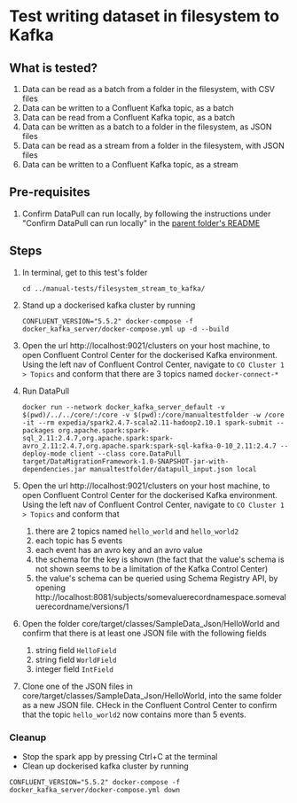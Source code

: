 # Test writing dataset in filesystem to Kafka

## What is tested?
1. Data can be read as a batch from a folder in the filesystem, with CSV files
2. Data can be written to a Confluent Kafka topic, as a batch
3. Data can be read from a Confluent Kafka topic, as a batch
1. Data can be written as a batch to a folder in the filesystem, as JSON files
1. Data can be read as a stream from a folder in the filesystem, with JSON files
2. Data can be written to a Confluent Kafka topic, as a stream

## Pre-requisites

1. Confirm DataPull can run locally, by following the instructions under "Confirm DataPull can run locally" in the [parent folder's README](../README.md)

## Steps

1. In terminal, get to this test's folder
    ```shell
    cd ../manual-tests/filesystem_stream_to_kafka/
    ```
1. Stand up a dockerised kafka cluster by running
    ```shell
    CONFLUENT_VERSION="5.5.2" docker-compose -f docker_kafka_server/docker-compose.yml up -d --build
    ```
1. Open the url http://localhost:9021/clusters on your host machine, to open Confluent Control Center for the dockerised Kafka environment. Using the left nav of Confluent Control Center, navigate to `CO Cluster 1 > Topics` and conform that there are 3 topics named `docker-connect-*`

1. Run DataPull 
    ```shell
    docker run --network docker_kafka_server_default -v $(pwd)/../../core/:/core -v $(pwd):/core/manualtestfolder -w /core -it --rm expedia/spark2.4.7-scala2.11-hadoop2.10.1 spark-submit --packages org.apache.spark:spark-sql_2.11:2.4.7,org.apache.spark:spark-avro_2.11:2.4.7,org.apache.spark:spark-sql-kafka-0-10_2.11:2.4.7 --deploy-mode client --class core.DataPull target/DataMigrationFramework-1.0-SNAPSHOT-jar-with-dependencies.jar manualtestfolder/datapull_input.json local
    ```
1. Open the url http://localhost:9021/clusters on your host machine, to open Confluent Control Center for the dockerised Kafka environment. Using the left nav of Confluent Control Center, navigate to `CO Cluster 1 > Topics` and conform that
   1. there are 2 topics named `hello_world` and `hello_world2`
   1. each topic has 5 events
   1. each event has an avro key and an avro value
   1. the schema for the key is shown (the fact that the value's schema is not shown seems to be a limitation of the Kafka Control Center)
   1. the value's schema can be queried using Schema Registry API, by opening http://localhost:8081/subjects/somevaluerecordnamespace.somevaluerecordname/versions/1   

1. Open the folder core/target/classes/SampleData_Json/HelloWorld and confirm that there is at least one JSON file with the following fields
   1. string field `HelloField`
   1. string field `WorldField`
   1. integer field `IntField`
   
1. Clone one of the JSON files in core/target/classes/SampleData_Json/HelloWorld, into the same folder as a new JSON file. CHeck in the Confluent Control Center to confirm that the topic `hello_world2` now contains more than 5 events. 

### Cleanup
- Stop the spark app by pressing Ctrl+C at the terminal
- Clean up dockerised kafka cluster by running
```shell script
CONFLUENT_VERSION="5.5.2" docker-compose -f docker_kafka_server/docker-compose.yml down
